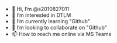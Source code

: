 - 👋 Hi, I’m @s2010827011
- 👀 I’m interested in DTLM
- 🌱 I’m currently learning "Github"
- 💞️ I’m looking to collaborate on "Github"
- 📫 How to reach me online via MS Teams

<!---
s2010827011/s2010827011 is a ✨ special ✨ repository because its `README.md` (this file) appears on your GitHub profile.
You can click the Preview link to take a look at your changes.
--->
